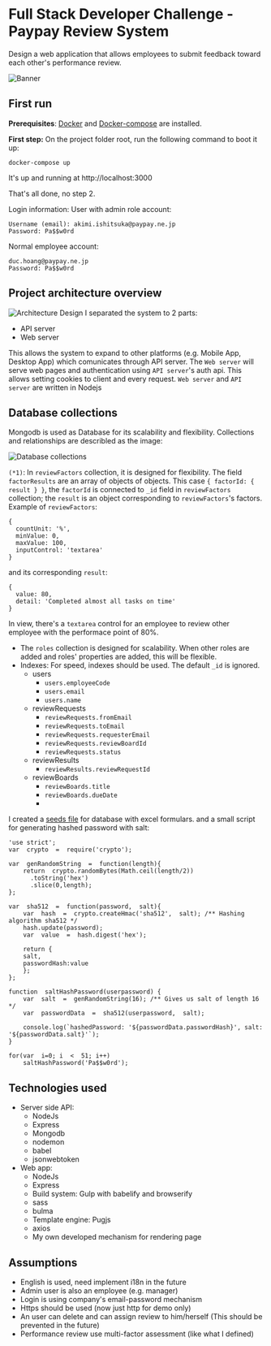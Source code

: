 # Full Stack Developer Challenge - Paypay Review System

Design a web application that allows employees to submit feedback toward each other's performance review.

![Banner](https://github.com/ducfilan/FullStackEngineerChallenge/blob/master/ReadmeAssets/Banner.PNG?raw=true)
## First run

**Prerequisites**: [Docker](https://www.docker.com) and [Docker-compose](https://docs.docker.com/compose/) are installed.

**First step:**
On the project folder root, run the following command to boot it up:

    docker-compose up

It's up and running at http://localhost:3000

That's all done, no step 2.

Login information:
User with admin role account:

    Username (email): akimi.ishitsuka@paypay.ne.jp
    Password: Pa$$w0rd

Normal employee account:

    duc.hoang@paypay.ne.jp
    Password: Pa$$w0rd

## Project architecture overview

![Architecture Design](https://github.com/ducfilan/FullStackEngineerChallenge/blob/master/ReadmeAssets/ArchitectureDesign.JPG?raw=true)
I separated the system to 2 parts:

 - API server
 - Web server

This allows the system to expand to other platforms (e.g. Mobile App, Desktop App) which comunicates through API server.
The `Web server` will serve web pages and authentication using `API server`'s auth api. This allows setting cookies to client and every request.
`Web server` and `API server` are written in Nodejs

## Database collections

Mongodb is used as Database for its scalability and flexibility. Collections and relationships are describled as the image:

![Database collections](https://github.com/ducfilan/FullStackEngineerChallenge/blob/master/ReadmeAssets/DatabaseDesign.JPG?raw=true)

`(*1)`: In `reviewFactors` collection, it is designed for flexibility. The field `factorResults` are an array of objects of objects. This case `{ factorId: { result } }`, the `factorId` is connected to `_id` field in `reviewFactors` collection; the `result` is an object corresponding to `reviewFactors`'s factors. Example of `reviewFactors`:

    {
      countUnit: '%',
      minValue: 0,
      maxValue: 100,
      inputControl: 'textarea'
    }

and its corresponding `result`: 

    { 
      value: 80,
      detail: 'Completed almost all tasks on time'
    }

In view, there's a `textarea` control for an employee to review other employee with the performace point of 80%.

- The `roles` collection is designed for scalability. When other roles are added and roles' properties are added, this will be flexible.
- Indexes:
For speed, indexes should be used. The default `_id` is ignored.
	- users
		- `users.employeeCode`
		- `users.email`
		- `users.name`
	- reviewRequests
		- `reviewRequests.fromEmail`
		- `reviewRequests.toEmail`
		- `reviewRequests.requesterEmail`
		- `reviewRequests.reviewBoardId`
		- `reviewRequests.status`
	- reviewResults
		- `reviewResults.reviewRequestId`
	- reviewBoards
		- `reviewBoards.title`
		- `reviewBoards.dueDate`
		- 
I created a [seeds file](https://github.com/ducfilan/FullStackEngineerChallenge/blob/master/DB%20seeds%20generator.xlsx) for database with excel formulars. and a small script for generating hashed password with salt:

    'use strict';
    var  crypto  =  require('crypto');
    
    var  genRandomString  =  function(length){
	    return  crypto.randomBytes(Math.ceil(length/2))
	      .toString('hex')
	      .slice(0,length);
    };

    var  sha512  =  function(password,  salt){
	    var  hash  =  crypto.createHmac('sha512',  salt); /** Hashing algorithm sha512 */
	    hash.update(password);
	    var  value  =  hash.digest('hex');
	    
	    return {
	    salt,
	    passwordHash:value
	    };
    };

    function  saltHashPassword(userpassword) {
	    var  salt  =  genRandomString(16); /** Gives us salt of length 16 */
	    var  passwordData  =  sha512(userpassword,  salt);

	    console.log(`hashedPassword: '${passwordData.passwordHash}', salt: '${passwordData.salt}'`);
    }

    for(var  i=0; i  <  51; i++)
	    saltHashPassword('Pa$$w0rd');

## Technologies used
- Server side API:
	- NodeJs
	- Express
	- Mongodb
	- nodemon
	- babel
	- jsonwebtoken
- Web app:
	- NodeJs
	- Express
	- Build system: Gulp with babelify and browserify
	- sass
	- bulma
	- Template engine: Pugjs
	- axios
	- My own developed mechanism for rendering page

## Assumptions

 - English is used, need implement i18n in the future
 - Admin user is also an employee (e.g. manager)
 - Login is using company's email-password mechanism
 - Https should be used (now just http for demo only)
 - An user can delete and can assign review to him/herself (This should be prevented in the future)
 - Performance review use multi-factor assessment (like what I defined)
